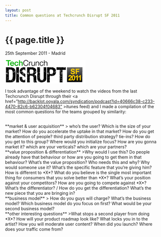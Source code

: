 ```yaml
---
layout: post
title: Common questions at Techcrunch Disrupt SF 2011
---
```


{{ page.title }}
================

<p class="meta">25th September 2011 - Madrid</p>
<img src="/images/techcrunch disrupt.png" />

I took advantage of the weekend to watch the videos from the last Techcrunch Disrupt through their <a href=”http://backlot.ooyala.com/syndication/podcast?id=40666c38-c233-4470-82c6-b62304f04683” >itunes feed</a>) and I made a compilation of the most common questions for the teams grouped by similarity:

<br />
**market & user acquisition**
> who’s the user? 
Which is the size of your market?
How do you accelerate the uptake in that market?  
How do you get the attention of people? third party distribution strategy? tie-ins?
How do you get to this group? 
Where would you initialize focus?
How are you gonna market it?
which are your verticals?
which are your partners?

<br/>
**value proposition & differentiation**
>Why would I use this?
Do people already have that behaviour or how are you going to get them in that behaviour?
What’s the value proposition?
Who needs this and why? Why would someone use it? What’s the specific feature that you’re giving him?
How is different to *X*?
What do you believe is the single most important thing for consumers that you solve better than *X*?
What’s your position against your competitors? How are you going to compete against *X*? 
What’s the differentiator? / How do you get the differentiation?  What’s the new piece that you are bringing in?

<br />
**business model**
> How do you guys will charge? What’s the business model?
Which business model do you focus on first?
What would be your second business model?

<br />
**other interesting questions** 
>What stops a second player from doing *X*?  
How will your product roadmap look like?
What locks you in to the artist?
How you will moderate user content?
When did you launch? Where does your traffic come from?